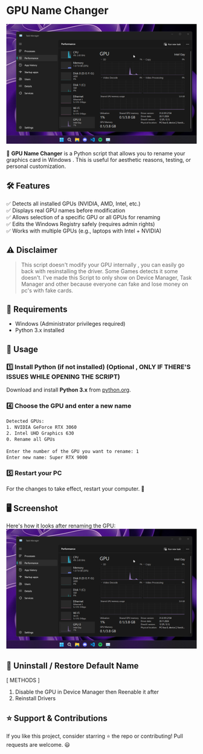 # GPU Name Changer

![After Restart](afterestart.png)

🚀 **GPU Name Changer** is a Python script that allows you to rename your graphics card in Windows . This is useful for aesthetic reasons, testing, or personal customization.

## 🛠 Features
✅ Detects all installed GPUs (NVIDIA, AMD, Intel, etc.)  
✅ Displays real GPU names before modification  
✅ Allows selection of a specific GPU or all GPUs for renaming  
✅ Edits the Windows Registry safely (requires admin rights)  
✅ Works with multiple GPUs (e.g., laptops with Intel + NVIDIA)  

## ⚠️ Disclaimer
> This script doesn't modify your GPU internally , you can easily go back with resinstalling the driver.
> Some Games detects it some doesn't.
> I've made this Script to only show on Device Manager, Task Manager and other because everyone can fake and lose money on pc's with fake cards.

## 📜 Requirements
- Windows  (Administrator privileges required)
- Python 3.x installed

## 🚀 Usage

### 1️⃣ Install Python (if not installed) (Optional , ONLY IF THERE'S ISSUES WHILE OPENING THE SCRIPT)
Download and install **Python 3.x** from [python.org](https://www.python.org/downloads/).



### 4️⃣ Choose the GPU and enter a new name
```
Detected GPUs:
1. NVIDIA GeForce RTX 3060
2. Intel UHD Graphics 630
0. Rename all GPUs

Enter the number of the GPU you want to rename: 1
Enter new name: Super RTX 9000
```

### 5️⃣ Restart your PC
For the changes to take effect, restart your computer. 🚀

## 🖥 Screenshot
Here's how it looks after renaming the GPU:
![After Restart](afterestart.png)


## 🛑 Uninstall / Restore Default Name
[ METHODS ]
1. Disable the GPU in Device Manager then Reenable it after
2. Reinstall Drivers


## ⭐ Support & Contributions
If you like this project, consider starring ⭐ the repo or contributing! Pull requests are welcome. 😃


